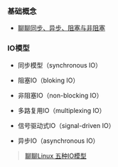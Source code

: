 ### 基础概念
- [聊聊同步、异步、阻塞与非阻塞](https://www.jianshu.com/p/aed6067eeac9)

### IO模型

- 同步模型（synchronous IO）

- 阻塞IO（bloking IO）

- 非阻塞IO（non-blocking IO）

- 多路复用IO（multiplexing IO）

- 信号驱动式IO（signal-driven IO）

- 异步IO（asynchronous IO）

> [聊聊Linux 五种IO模型](https://www.jianshu.com/p/486b0965c296)

